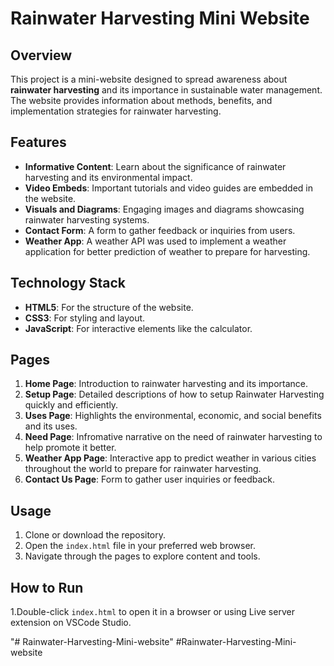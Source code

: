 # Rainwater Harvesting Mini Website

## Overview
This project is a mini-website designed to spread awareness about **rainwater harvesting** and its importance in sustainable water management. The website provides information about methods, benefits, and implementation strategies for rainwater harvesting.

## Features
- **Informative Content**: Learn about the significance of rainwater harvesting and its environmental impact.
- **Video Embeds**: Important tutorials and video guides are embedded in the website.
- **Visuals and Diagrams**: Engaging images and diagrams showcasing rainwater harvesting systems.
- **Contact Form**: A form to gather feedback or inquiries from users.
- **Weather App**: A weather API was used to implement a weather application for better prediction of weather to prepare for harvesting.

## Technology Stack
- **HTML5**: For the structure of the website.
- **CSS3**: For styling and layout.
- **JavaScript**: For interactive elements like the calculator.

## Pages
1. **Home Page**: Introduction to rainwater harvesting and its importance.
2. **Setup Page**: Detailed descriptions of how to setup Rainwater Harvesting quickly and efficiently.
3. **Uses Page**: Highlights the environmental, economic, and social benefits and its uses.
4. **Need Page**: Infromative narrative on the need of rainwater harvesting to help promote it better.
5. **Weather App Page**: Interactive app to predict weather in various cities throughout the world to prepare for rainwater harvesting.
6. **Contact Us Page**: Form to gather user inquiries or feedback.

## Usage
1. Clone or download the repository.
2. Open the `index.html` file in your preferred web browser.
3. Navigate through the pages to explore content and tools.

## How to Run
1.Double-click `index.html` to open it in a browser or using Live server extension on VSCode Studio.

"# Rainwater-Harvesting-Mini-website" 
#Rainwater-Harvesting-Mini-website
